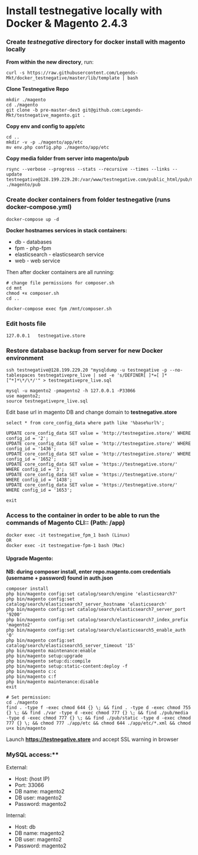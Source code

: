 # Install testnegative locally with Docker & Magento 2.4.3

### Create *testnegative* directory for docker install with magento locally 

**From within the new directory**, run:
```
curl -s https://raw.githubusercontent.com/Legends-Mkt/docker_testnegative/master/lib/template | bash
```
**Clone Testnegative Repo**
```
mkdir ./magento
cd ./magento 
git clone -b pre-master-dev3 git@github.com:Legends-Mkt/testnegative_magento.git .
```
**Copy env and config to app/etc**
```
cd ..
mkdir -v -p ./magento/app/etc
mv env.php config.php ./magento/app/etc
```
**Copy media folder from server into magento/pub**
```
rsync --verbose --progress --stats --recursive --times --links --update testnegative@128.199.229.20:/var/www/testnegative.com/public_html/pub/media ./magento/pub
```
### Create docker containers from folder testnegative (runs docker-compose.yml)
```
docker-compose up -d
```
**Docker hostnames services in stack containers:**
- db - databases
- fpm - php-fpm
- elasticsearch - elasticsearch service
- web - web service

Then after docker containers are all running:
```
# change file permissions for composer.sh
cd mnt
chmod +x composer.sh
cd ..

docker-compose exec fpm /mnt/composer.sh  
```
### Edit hosts file
``` 127.0.0.1   testnegative.store ```

### Restore database backup from server for new Docker environment
```
ssh testnegative@128.199.229.20 "mysqldump -u testnegative -p --no-tablespaces testnegativepre_live | sed -e 's/DEFINER[ ]*=[ ]*[^*]*\*/\*/'" > testnegativepre_live.sql

mysql -u magento2 -pmagento2 -h 127.0.0.1 -P33066
use magento2;
source testnegativepre_live.sql
```
Edit base url in magento DB and change domain to **testnegative.store**
```
select * from core_config_data where path like '%base%url%';

UPDATE core_config_data SET value = 'http://testnegative.store/' WHERE config_id = '2';
UPDATE core_config_data SET value = 'http://testnegative.store/' WHERE config_id = '1436';
UPDATE core_config_data SET value = 'http://testnegative.store/' WHERE config_id = '1652';
UPDATE core_config_data SET value = 'https://testnegative.store/' WHERE config_id = '3';
UPDATE core_config_data SET value = 'https://testnegative.store/' WHERE config_id = '1438';
UPDATE core_config_data SET value = 'https://testnegative.store/' WHERE config_id = '1653';

exit
```

### Access to the container in order to be able to run the commands of Magento CLI:: (Path: /app)
```
docker exec -it testnegative_fpm_1 bash (Linux)
OR
docker exec -it testnegative-fpm-1 bash (Mac)
```
#### Upgrade Magento:
**NB: during composer install, enter repo.magento.com credentials (username + password) found in auth.json**
```
composer install
php bin/magento config:set catalog/search/engine 'elasticsearch7'
php bin/magento config:set catalog/search/elasticsearch7_server_hostname 'elasticsearch'
php bin/magento config:set catalog/search/elasticsearch7_server_port '9200'
php bin/magento config:set catalog/search/elasticsearch7_index_prefix 'magento2'
php bin/magento config:set catalog/search/elasticsearch5_enable_auth '0'
php bin/magento config:set catalog/search/elasticsearch5_server_timeout '15'
php bin/magento maintenance:enable
php bin/magento setup:upgrade
php bin/magento setup:di:compile
php bin/magento setup:static-content:deploy -f
php bin/magento c:c
php bin/magento c:f
php bin/magento maintenance:disable
exit

# Set permission:
cd ./magento
find . -type f -exec chmod 644 {} \; && find . -type d -exec chmod 755 {} \; && find ./var -type d -exec chmod 777 {} \; && find ./pub/media -type d -exec chmod 777 {} \; && find ./pub/static -type d -exec chmod 777 {} \; && chmod 777 ./app/etc && chmod 644 ./app/etc/*.xml && chmod u+x bin/magento
```
Launch **https://testnegative.store** and accept SSL warning in browser

### MySQL access:**

External:

- Host: (host IP)
- Port: 33066
- DB name: magento2
- DB user: magento2
- Password: magento2

Internal:

- Host: db
- DB name: magento2
- DB user: magento2
- Password: magento2
